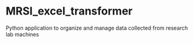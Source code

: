 # MRSI_excel_transformer
Python application to organize and manage data collected from research lab machines
